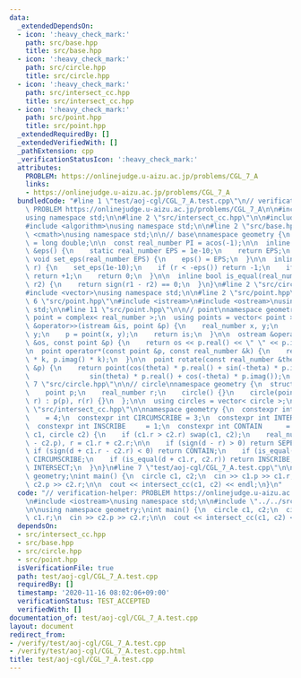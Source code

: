 ```yaml
---
data:
  _extendedDependsOn:
  - icon: ':heavy_check_mark:'
    path: src/base.hpp
    title: src/base.hpp
  - icon: ':heavy_check_mark:'
    path: src/circle.hpp
    title: src/circle.hpp
  - icon: ':heavy_check_mark:'
    path: src/intersect_cc.hpp
    title: src/intersect_cc.hpp
  - icon: ':heavy_check_mark:'
    path: src/point.hpp
    title: src/point.hpp
  _extendedRequiredBy: []
  _extendedVerifiedWith: []
  _pathExtension: cpp
  _verificationStatusIcon: ':heavy_check_mark:'
  attributes:
    PROBLEM: https://onlinejudge.u-aizu.ac.jp/problems/CGL_7_A
    links:
    - https://onlinejudge.u-aizu.ac.jp/problems/CGL_7_A
  bundledCode: "#line 1 \"test/aoj-cgl/CGL_7_A.test.cpp\"\n// verification-helper:\
    \ PROBLEM https://onlinejudge.u-aizu.ac.jp/problems/CGL_7_A\n\n#include <iostream>\n\
    using namespace std;\n\n#line 2 \"src/intersect_cc.hpp\"\n\n#include <complex>\n\
    #include <algorithm>\nusing namespace std;\n\n#line 2 \"src/base.hpp\"\n\n#include\
    \ <cmath>\nusing namespace std;\n\n// base\nnamespace geometry {\n  using real_number\
    \ = long double;\n\n  const real_number PI = acos(-1);\n\n  inline static real_number\
    \ &eps() {\n    static real_number EPS = 1e-10;\n    return EPS;\n  }\n\n  static\
    \ void set_eps(real_number EPS) {\n    eps() = EPS;\n  }\n\n  inline int sign(real_number\
    \ r) {\n    set_eps(1e-10);\n    if (r < -eps()) return -1;\n    if (r > +eps())\
    \ return +1;\n    return 0;\n  }\n\n  inline bool is_equal(real_number r1, real_number\
    \ r2) {\n    return sign(r1 - r2) == 0;\n  }\n}\n#line 2 \"src/circle.hpp\"\n\n\
    #include <vector>\nusing namespace std;\n\n#line 2 \"src/point.hpp\"\n\n#line\
    \ 6 \"src/point.hpp\"\n#include <istream>\n#include <ostream>\nusing namespace\
    \ std;\n\n#line 11 \"src/point.hpp\"\n\n// point\nnamespace geometry {\n  using\
    \ point = complex< real_number >;\n  using points = vector< point >;\n\n  istream\
    \ &operator>>(istream &is, point &p) {\n    real_number x, y;\n    is >> x >>\
    \ y;\n    p = point(x, y);\n    return is;\n  }\n\n  ostream &operator<<(ostream\
    \ &os, const point &p) {\n    return os << p.real() << \" \" << p.imag();\n  }\n\
    \n  point operator*(const point &p, const real_number &k) {\n    return point(p.real()\
    \ * k, p.imag() * k);\n  }\n\n  point rotate(const real_number &theta, const point\
    \ &p) {\n    return point(cos(theta) * p.real() + sin(-theta) * p.imag(),\n  \
    \               sin(theta) * p.real() + cos(-theta) * p.imag());\n  }\n}\n#line\
    \ 7 \"src/circle.hpp\"\n\n// circle\nnamespace geometry {\n  struct circle {\n\
    \    point p;\n    real_number r;\n    circle() {}\n    circle(point p, real_number\
    \ r) : p(p), r(r) {}\n  };\n\n  using circles = vector< circle >;\n}\n#line 9\
    \ \"src/intersect_cc.hpp\"\n\nnamespace geometry {\n  constexpr int SEPERATE \
    \    = 4;\n  constexpr int CIRCUMSCRIBE = 3;\n  constexpr int INTERSECT    = 2;\n\
    \  constexpr int INSCRIBE     = 1;\n  constexpr int CONTAIN      = 0;\n  int intersect_cc(circle\
    \ c1, circle c2) {\n    if (c1.r > c2.r) swap(c1, c2);\n    real_number d = abs(c1.p\
    \ - c2.p), r = c1.r + c2.r;\n\n    if (sign(d - r) > 0) return SEPERATE;\n   \
    \ if (sign(d + c1.r - c2.r) < 0) return CONTAIN;\n    if (is_equal(d, r)) return\
    \ CIRCUMSCRIBE;\n    if (is_equal(d + c1.r, c2.r)) return INSCRIBE;\n    return\
    \ INTERSECT;\n  }\n}\n#line 7 \"test/aoj-cgl/CGL_7_A.test.cpp\"\n\nusing namespace\
    \ geometry;\nint main() {\n  circle c1, c2;\n  cin >> c1.p >> c1.r;\n  cin >>\
    \ c2.p >> c2.r;\n\n  cout << intersect_cc(c1, c2) << endl;\n}\n"
  code: "// verification-helper: PROBLEM https://onlinejudge.u-aizu.ac.jp/problems/CGL_7_A\n\
    \n#include <iostream>\nusing namespace std;\n\n#include \"../../src/intersect_cc.hpp\"\
    \n\nusing namespace geometry;\nint main() {\n  circle c1, c2;\n  cin >> c1.p >>\
    \ c1.r;\n  cin >> c2.p >> c2.r;\n\n  cout << intersect_cc(c1, c2) << endl;\n}\n"
  dependsOn:
  - src/intersect_cc.hpp
  - src/base.hpp
  - src/circle.hpp
  - src/point.hpp
  isVerificationFile: true
  path: test/aoj-cgl/CGL_7_A.test.cpp
  requiredBy: []
  timestamp: '2020-11-16 08:02:06+09:00'
  verificationStatus: TEST_ACCEPTED
  verifiedWith: []
documentation_of: test/aoj-cgl/CGL_7_A.test.cpp
layout: document
redirect_from:
- /verify/test/aoj-cgl/CGL_7_A.test.cpp
- /verify/test/aoj-cgl/CGL_7_A.test.cpp.html
title: test/aoj-cgl/CGL_7_A.test.cpp
---
```

